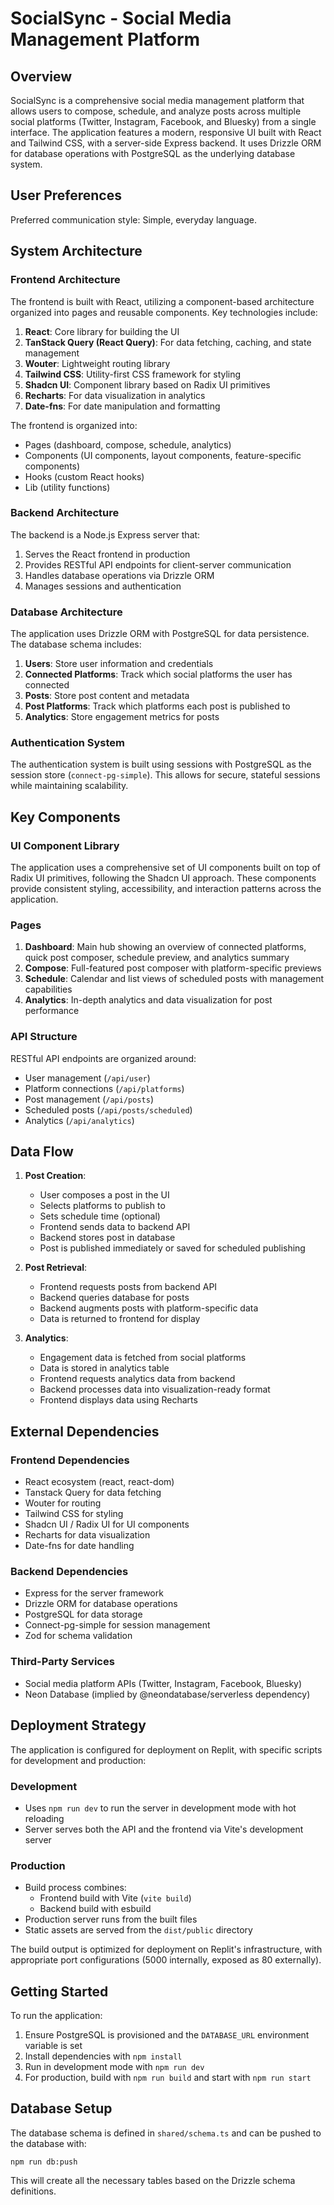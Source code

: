 # SocialSync - Social Media Management Platform

## Overview

SocialSync is a comprehensive social media management platform that allows users to compose, schedule, and analyze posts across multiple social platforms (Twitter, Instagram, Facebook, and Bluesky) from a single interface. The application features a modern, responsive UI built with React and Tailwind CSS, with a server-side Express backend. It uses Drizzle ORM for database operations with PostgreSQL as the underlying database system.

## User Preferences

Preferred communication style: Simple, everyday language.

## System Architecture

### Frontend Architecture

The frontend is built with React, utilizing a component-based architecture organized into pages and reusable components. Key technologies include:

1. **React**: Core library for building the UI
2. **TanStack Query (React Query)**: For data fetching, caching, and state management
3. **Wouter**: Lightweight routing library
4. **Tailwind CSS**: Utility-first CSS framework for styling
5. **Shadcn UI**: Component library based on Radix UI primitives
6. **Recharts**: For data visualization in analytics
7. **Date-fns**: For date manipulation and formatting

The frontend is organized into:
- Pages (dashboard, compose, schedule, analytics)
- Components (UI components, layout components, feature-specific components)
- Hooks (custom React hooks)
- Lib (utility functions)

### Backend Architecture

The backend is a Node.js Express server that:
1. Serves the React frontend in production
2. Provides RESTful API endpoints for client-server communication
3. Handles database operations via Drizzle ORM
4. Manages sessions and authentication

### Database Architecture

The application uses Drizzle ORM with PostgreSQL for data persistence. The database schema includes:

1. **Users**: Store user information and credentials
2. **Connected Platforms**: Track which social platforms the user has connected
3. **Posts**: Store post content and metadata
4. **Post Platforms**: Track which platforms each post is published to
5. **Analytics**: Store engagement metrics for posts

### Authentication System

The authentication system is built using sessions with PostgreSQL as the session store (`connect-pg-simple`). This allows for secure, stateful sessions while maintaining scalability.

## Key Components

### UI Component Library

The application uses a comprehensive set of UI components built on top of Radix UI primitives, following the Shadcn UI approach. These components provide consistent styling, accessibility, and interaction patterns across the application.

### Pages

1. **Dashboard**: Main hub showing an overview of connected platforms, quick post composer, schedule preview, and analytics summary
2. **Compose**: Full-featured post composer with platform-specific previews
3. **Schedule**: Calendar and list views of scheduled posts with management capabilities
4. **Analytics**: In-depth analytics and data visualization for post performance

### API Structure

RESTful API endpoints are organized around:
- User management (`/api/user`)
- Platform connections (`/api/platforms`)
- Post management (`/api/posts`)
- Scheduled posts (`/api/posts/scheduled`)
- Analytics (`/api/analytics`)

## Data Flow

1. **Post Creation**:
   - User composes a post in the UI
   - Selects platforms to publish to
   - Sets schedule time (optional)
   - Frontend sends data to backend API
   - Backend stores post in database
   - Post is published immediately or saved for scheduled publishing

2. **Post Retrieval**:
   - Frontend requests posts from backend API
   - Backend queries database for posts
   - Backend augments posts with platform-specific data
   - Data is returned to frontend for display

3. **Analytics**:
   - Engagement data is fetched from social platforms
   - Data is stored in analytics table
   - Frontend requests analytics data from backend
   - Backend processes data into visualization-ready format
   - Frontend displays data using Recharts

## External Dependencies

### Frontend Dependencies

- React ecosystem (react, react-dom)
- Tanstack Query for data fetching
- Wouter for routing
- Tailwind CSS for styling
- Shadcn UI / Radix UI for UI components
- Recharts for data visualization
- Date-fns for date handling

### Backend Dependencies

- Express for the server framework
- Drizzle ORM for database operations
- PostgreSQL for data storage
- Connect-pg-simple for session management
- Zod for schema validation

### Third-Party Services

- Social media platform APIs (Twitter, Instagram, Facebook, Bluesky)
- Neon Database (implied by @neondatabase/serverless dependency)

## Deployment Strategy

The application is configured for deployment on Replit, with specific scripts for development and production:

### Development
- Uses `npm run dev` to run the server in development mode with hot reloading
- Server serves both the API and the frontend via Vite's development server

### Production
- Build process combines:
  - Frontend build with Vite (`vite build`)
  - Backend build with esbuild
- Production server runs from the built files
- Static assets are served from the `dist/public` directory

The build output is optimized for deployment on Replit's infrastructure, with appropriate port configurations (5000 internally, exposed as 80 externally).

## Getting Started

To run the application:

1. Ensure PostgreSQL is provisioned and the `DATABASE_URL` environment variable is set
2. Install dependencies with `npm install`
3. Run in development mode with `npm run dev`
4. For production, build with `npm run build` and start with `npm run start`

## Database Setup

The database schema is defined in `shared/schema.ts` and can be pushed to the database with:

```
npm run db:push
```

This will create all the necessary tables based on the Drizzle schema definitions.